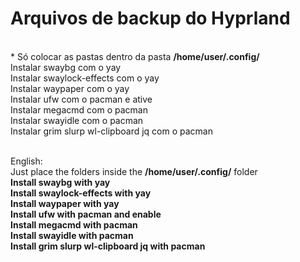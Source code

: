 <h1>Arquivos de backup do Hyprland</h1><br/>
* Só colocar as pastas dentro da pasta
<b>/home/user/.config/</b><br/>
Instalar swaybg com o yay<br/>
Instalar swaylock-effects com o yay<br/>
Instalar waypaper com o yay<br/>
Instalar ufw com o pacman e ative<br/>
Instalar megacmd com o pacman<br/>
Instalar swayidle com o pacman<br/>
Instalar grim slurp wl-clipboard jq com o pacman<br/><br/>


English:<br/>
Just place the folders inside the
<b>/home/user/.config/</b> folder<br/>
<b>Install swaybg with yay</b><br/>
<b>Install swaylock-effects with yay</b><br/>
<b>Install waypaper with yay</b><br/>
<b>Install ufw with pacman and enable</b><br/>
<b>Install megacmd with pacman</b><br/>
<b>Install swayidle with pacman</b><br/>
<b>Install grim slurp wl-clipboard jq with pacman</b><br/>
